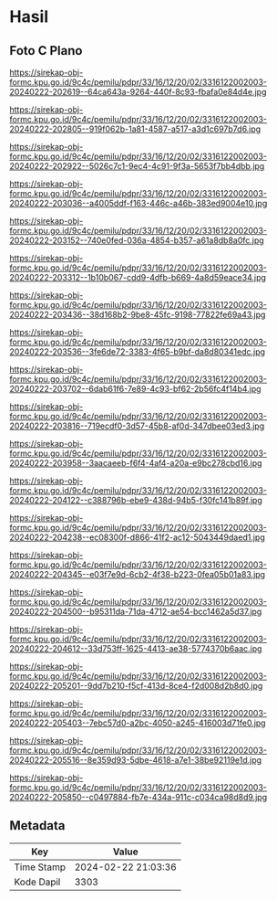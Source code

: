 # Hasil

## Foto C Plano

https://sirekap-obj-formc.kpu.go.id/9c4c/pemilu/pdpr/33/16/12/20/02/3316122002003-20240222-202619--64ca643a-9264-440f-8c93-fbafa0e84d4e.jpg

https://sirekap-obj-formc.kpu.go.id/9c4c/pemilu/pdpr/33/16/12/20/02/3316122002003-20240222-202805--919f062b-1a81-4587-a517-a3d1c697b7d6.jpg

https://sirekap-obj-formc.kpu.go.id/9c4c/pemilu/pdpr/33/16/12/20/02/3316122002003-20240222-202922--5026c7c1-9ec4-4c91-9f3a-5653f7bb4dbb.jpg

https://sirekap-obj-formc.kpu.go.id/9c4c/pemilu/pdpr/33/16/12/20/02/3316122002003-20240222-203036--a4005ddf-f163-446c-a46b-383ed9004e10.jpg

https://sirekap-obj-formc.kpu.go.id/9c4c/pemilu/pdpr/33/16/12/20/02/3316122002003-20240222-203152--740e0fed-036a-4854-b357-a61a8db8a0fc.jpg

https://sirekap-obj-formc.kpu.go.id/9c4c/pemilu/pdpr/33/16/12/20/02/3316122002003-20240222-203312--1b10b067-cdd9-4dfb-b669-4a8d59eace34.jpg

https://sirekap-obj-formc.kpu.go.id/9c4c/pemilu/pdpr/33/16/12/20/02/3316122002003-20240222-203436--38d168b2-9be8-45fc-9198-77822fe69a43.jpg

https://sirekap-obj-formc.kpu.go.id/9c4c/pemilu/pdpr/33/16/12/20/02/3316122002003-20240222-203536--3fe6de72-3383-4f65-b9bf-da8d80341edc.jpg

https://sirekap-obj-formc.kpu.go.id/9c4c/pemilu/pdpr/33/16/12/20/02/3316122002003-20240222-203702--6dab61f6-7e89-4c93-bf62-2b56fc4f14b4.jpg

https://sirekap-obj-formc.kpu.go.id/9c4c/pemilu/pdpr/33/16/12/20/02/3316122002003-20240222-203816--719ecdf0-3d57-45b8-af0d-347dbee03ed3.jpg

https://sirekap-obj-formc.kpu.go.id/9c4c/pemilu/pdpr/33/16/12/20/02/3316122002003-20240222-203958--3aacaeeb-f6f4-4af4-a20a-e9bc278cbd16.jpg

https://sirekap-obj-formc.kpu.go.id/9c4c/pemilu/pdpr/33/16/12/20/02/3316122002003-20240222-204122--c388796b-ebe9-438d-94b5-f30fc141b89f.jpg

https://sirekap-obj-formc.kpu.go.id/9c4c/pemilu/pdpr/33/16/12/20/02/3316122002003-20240222-204238--ec08300f-d866-41f2-ac12-5043449daed1.jpg

https://sirekap-obj-formc.kpu.go.id/9c4c/pemilu/pdpr/33/16/12/20/02/3316122002003-20240222-204345--e03f7e9d-6cb2-4f38-b223-0fea05b01a83.jpg

https://sirekap-obj-formc.kpu.go.id/9c4c/pemilu/pdpr/33/16/12/20/02/3316122002003-20240222-204500--b95311da-71da-4712-ae54-bcc1462a5d37.jpg

https://sirekap-obj-formc.kpu.go.id/9c4c/pemilu/pdpr/33/16/12/20/02/3316122002003-20240222-204612--33d753ff-1625-4413-ae38-5774370b6aac.jpg

https://sirekap-obj-formc.kpu.go.id/9c4c/pemilu/pdpr/33/16/12/20/02/3316122002003-20240222-205201--9dd7b210-f5cf-413d-8ce4-f2d008d2b8d0.jpg

https://sirekap-obj-formc.kpu.go.id/9c4c/pemilu/pdpr/33/16/12/20/02/3316122002003-20240222-205403--7ebc57d0-a2bc-4050-a245-416003d71fe0.jpg

https://sirekap-obj-formc.kpu.go.id/9c4c/pemilu/pdpr/33/16/12/20/02/3316122002003-20240222-205516--8e359d93-5dbe-4618-a7e1-38be92119e1d.jpg

https://sirekap-obj-formc.kpu.go.id/9c4c/pemilu/pdpr/33/16/12/20/02/3316122002003-20240222-205850--c0497884-fb7e-434a-911c-c034ca98d8d9.jpg


## Metadata

| Key        | Value               |
| ---------- | ------------------- |
| Time Stamp | 2024-02-22 21:03:36 |
| Kode Dapil | 3303                |



